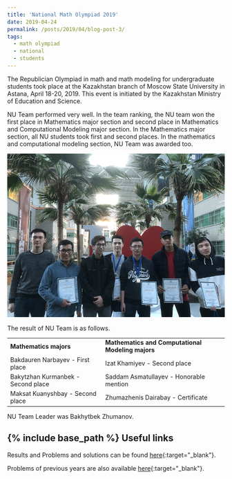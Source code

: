 ```yaml
---
title: 'National Math Olympiad 2019'
date: 2019-04-24
permalink: /posts/2019/04/blog-post-3/
tags:
  - math olympiad
  - national
  - students
---
```


 The Republician Olympiad in math and math modeling for undergraduate students took place 
 at the Kazakhstan branch of Moscow State University in Astana, April 18-20, 2019. This event is initiated by the Kazakhstan Ministry of Education and Science.
 
NU Team performed very well. In the team ranking, the NU team won the first place in Mathematics major section and
 second place in Mathematics and Computational Modeling major section. In the Mathematics major section, all NU students took first and second places. In the mathematics and computational modeling section, NU Team was awarded too. 

![alt text](/files/posts/Rep_Olympiad/Group_photo.png "NU Math Team")

The result of NU Team is as follows.

<table border="0">
 <tr>
    <td><b style="font-size:14px">Mathematics majors</b></td>
    <td><b style="font-size:14px">Mathematics and Computational Modeling majors</b></td>
 </tr>
 <tr>
    <td> Bakdauren Narbayev - First place </td>
    <td> Izat Khamiyev - Second place </td>
 </tr>
  <tr>
    <td> Bakytzhan Kurmanbek - Second place</td>
    <td> Saddam Asmatullayev  - Honorable mention </td>
 </tr>
  <tr>
    <td> Maksat  Kuanyshbay - Second place</td>
    <td> Zhumazhenis Dairabay  - Certificate </td>
 </tr>
 
</table>

NU Team Leader was Bakhytbek Zhumanov.
 

 
	 
{% include base_path %}
Useful links
-------

Results and Problems and solutions can be found [here](https://vk.com/aperture_time){:target="_blank"}.

Problems of previous years are also available [here](http://mymath.info/math/index.php?olymp=republic){:target="_blank"}.
